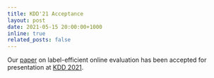 ```yaml
---
title: KDD'21 Acceptance
layout: post
date: 2021-05-15 20:00:00+1000
inline: true
related_posts: false
---
```


Our [paper](https://arxiv.org/abs/2006.06963) on label-efficient online evaluation has been
accepted for presentation at [KDD 2021](https://kdd.org/kdd2021/).
